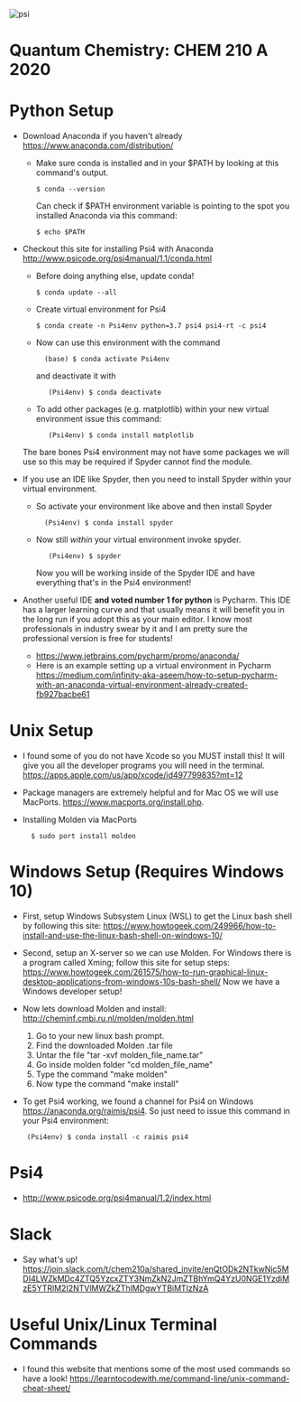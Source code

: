 ![psi](https://github.com/zstreeter/CHEM-210A-2020/blob/master/images/psi.png)

Quantum Chemistry: CHEM 210 A 2020
=========

# Python Setup
* Download Anaconda if you haven't already https://www.anaconda.com/distribution/
  * Make sure conda is installed and in your \$PATH by looking at this command's output.

    ```shell
	$ conda --version 
    ```

    Can check if \$PATH environment variable is pointing to the spot you installed Anaconda via this command:

    ```shell
	$ echo $PATH
    ```

* Checkout this site for installing Psi4 with Anaconda http://www.psicode.org/psi4manual/1.1/conda.html
  * Before doing anything else, update conda!

    ```shell
	$ conda update --all
    ```

  * Create virtual environment for Psi4

    ```shell
	$ conda create -n Psi4env python=3.7 psi4 psi4-rt -c psi4
    ```
  - Now can use this environment with the command

    ```shell
      (base) $ conda activate Psi4env
    ```
    and deactivate it with

    ```shell
       (Psi4env) $ conda deactivate
    ```
  * To add other packages (e.g. matplotlib) within your new virtual environment issue this command:

    ```shell
       (Psi4env) $ conda install matplotlib
    ```
   The bare bones Psi4 environment may not have some packages we will use so this may be required if Spyder cannot find the module. 
* If you use an IDE like Spyder, then you need to install Spyder within your virtual environment.
  * So activate your environment like above and then install Spyder

    ```shell
      (Psi4env) $ conda install spyder
    ```
  * Now still *within* your virtual environment invoke spyder.

    ```shell
       (Psi4env) $ spyder
    ```
    Now you will be working inside of the Spyder IDE and have everything that's in the Psi4 environment!

* Another useful IDE **and voted number 1 for python** is Pycharm. This IDE has a larger learning curve and that usually means it will benefit you in the long run if you adopt this as your main editor. I know most professionals in industry swear by it and I am pretty sure the professional version is free for students!
  * https://www.jetbrains.com/pycharm/promo/anaconda/
  * Here is an example setting up a virtual environment in Pycharm https://medium.com/infinity-aka-aseem/how-to-setup-pycharm-with-an-anaconda-virtual-environment-already-created-fb927bacbe61 

# Unix Setup
* I found some of you do not have Xcode so you MUST install this! It will give you all
  the developer programs you will need in the terminal. 
  https://apps.apple.com/us/app/xcode/id497799835?mt=12
* Package managers are extremely helpful and for Mac OS we will use MacPorts.
  https://www.macports.org/install.php.
* Installing Molden via MacPorts

    ``````shell
      $ sudo port install molden
    ``````

# Windows Setup (Requires Windows 10)
* First, setup Windows Subsystem Linux (WSL) to get the Linux bash shell by following this site:
  https://www.howtogeek.com/249966/how-to-install-and-use-the-linux-bash-shell-on-windows-10/
* Second, setup an X-server so we can use Molden. For Windows there is a program called Xming; follow this site for setup steps:
  https://www.howtogeek.com/261575/how-to-run-graphical-linux-desktop-applications-from-windows-10s-bash-shell/
Now we have a Windows developer setup!
* Now lets download Molden and install: http://cheminf.cmbi.ru.nl/molden/molden.html
  1. Go to your new linux bash prompt.
  2. Find the downloaded Molden .tar file
  3. Untar the file "tar -xvf molden_file_name.tar"
  4. Go inside molden folder "cd molden_file_name"
  5. Type the command "make molden"
  6. Now type the command "make install"
* To get Psi4 working, we found a channel for Psi4 on Windows https://anaconda.org/raimis/psi4.
  So just need to issue this command in your Psi4 environment:

    ``````shell
     (Psi4env) $ conda install -c raimis psi4
    ``````

# Psi4
* http://www.psicode.org/psi4manual/1.2/index.html

# Slack
* Say what's up! https://join.slack.com/t/chem210a/shared_invite/enQtODk2NTkwNjc5MDI4LWZkMDc4ZTQ5YzcxZTY3NmZkN2JmZTBhYmQ4YzU0NGE1YzdiMzE5YTRlM2I2NTVlMWZkZThlMDgwYTBiMTIzNzA

# Useful Unix/Linux Terminal Commands
* I found this website that mentions some of the most used commands so have a look!
  https://learntocodewith.me/command-line/unix-command-cheat-sheet/

<!-- #### Computer language, intro to architecture -->
<!-- * example `n**2` (1) Python -->

<!-- ```python -->
<!-- n = 5 -->
<!-- n ** 2 -->
<!-- ``` -->
<!-- (2) Assembly -->

<!-- ```assembly -->
<!-- push rbp -->
<!-- mov rbp, rsp -->
<!-- mov DWORD PTR [rbp-4], edi -->
<!-- mov eax, DWORD PTR [rbp-4] -->
<!-- imul eax, DWORD PTR [rbp-4] -->
<!-- pop rbp -->
<!-- ret -->
<!-- ``` -->
<!-- * registers and aritmetic units, (3) Binary -->

<!-- ```binary -->
<!-- 011100000111010101110011011010000010000001110010011000100 -->
<!-- 1110000000010100110110101101111011101100010000001110010011 -->
<!-- 0001001110000001011000010000001110010011100110111000000001 -->
<!-- 0100110110101101111011101100010000001000100010101110100111 -->
<!-- 1010100100100010000100000010100000101010001010010001000000 -->
<!-- 1011011011100100110001001110000001011010011010001011101001 -->
<!-- 0110000100000011001010110010001101001000010100110110101101 -->
<!-- 1110111011000100000011001010110000101111000001011000010000 -->
<!-- 0010001000101011101001111010100100100010000100000010100000 -->
<!-- 1010100010100100010000001011011011100100110001001110000001 -->
<!-- 0110100110100010111010000101001101001011011010111010101101 -->
<!-- 1000010000001100101011000010111100000101100001000000100010 -->
<!-- 0010101110100111101010010010001000010000001010000010101000 -->
<!-- 1010010001000000101101101110010011000100111000000101101001 -->
<!-- 1010001011101000010100111000001101111011100000010000001110 -->
<!-- 010011000100111000000001010011100100110010101110100 -->
<!-- ``` -->
<!-- * interpreted vs compiled -->
<!-- * LLVM -->

<!-- #### Variables, intro to code standards -->
<!-- * float, int, numpy arrays -->
<!-- * code standards -->
<!--   * constants -->
<!--   * tabs -->
<!--   * capital letters -->
<!--   * comments -->
<!--   * extra `\n` -->
<!--   * meaningful names -->

<!-- #### Basic variables, intro to code design -->
<!-- * functions, ```DRY``` code, default value in a function -->
<!-- * lists, dynamic memory allocation -->

<!-- ## Scientific Python -->
<!-- #### Intro to `numpy` -->
<!-- * numpy, lapack, blas, mkl -->
<!-- * basic numpy, the importance of knowing the size of the variable -->
<!-- * eigenvalues, eigenvectors, transformation -->
<!-- * debugging part 1, variable states -->
<!-- * matrix exp -->
<!-- * changing a basis set (next time fftw) -->
<!-- * debugging part 2: reusing existing code, change variable states, the `?` operator -->
<!-- * scipy and runge kutta -->
<!-- * solving a 2 level system with Runge-Kutta -->
<!-- * Problem: 3LS, see here: http://community.dur.ac.uk/thomas.billam/JQC_Atom_Light_2015-2016_L7.pdf -->

<!-- # Part 2 -->
<!-- * OOP -->
<!-- * fftw -->
<!-- * matplotlib -->
<!-- * unit tests? -->
